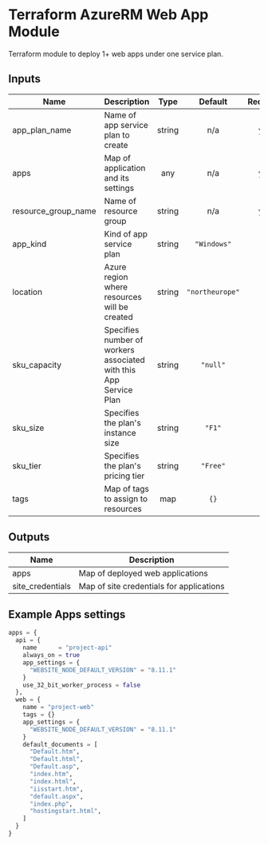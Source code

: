 # Terraform AzureRM Web App Module

Terraform module to deploy 1+ web apps under one service plan.


<!-- BEGINNING OF PRE-COMMIT-TERRAFORM DOCS HOOK -->
## Inputs

| Name | Description | Type | Default | Required |
|------|-------------|:----:|:-----:|:-----:|
| app\_plan\_name | Name of app service plan to create | string | n/a | yes |
| apps | Map of application and its settings | any | n/a | yes |
| resource\_group\_name | Name of resource group | string | n/a | yes |
| app\_kind | Kind of app service plan | string | `"Windows"` | no |
| location | Azure region where resources will be created | string | `"northeurope"` | no |
| sku\_capacity | Specifies number of workers associated with this App Service Plan | string | `"null"` | no |
| sku\_size | Specifies the plan's instance size | string | `"F1"` | no |
| sku\_tier | Specifies the plan's pricing tier | string | `"Free"` | no |
| tags | Map of tags to assign to resources | map | `{}` | no |

## Outputs

| Name | Description |
|------|-------------|
| apps | Map of deployed web applications |
| site\_credentials | Map of site credentials for applications |

<!-- END OF PRE-COMMIT-TERRAFORM DOCS HOOK -->

## Example Apps settings

```terraform
apps = {
  api = {
    name      = "project-api"
    always_on = true
    app_settings = {
      "WEBSITE_NODE_DEFAULT_VERSION" = "8.11.1"
    }
    use_32_bit_worker_process = false
  },
  web = {
    name = "project-web"
    tags = {}
    app_settings = {
      "WEBSITE_NODE_DEFAULT_VERSION" = "8.11.1"
    }
    default_documents = [
      "Default.htm",
      "Default.html",
      "Default.asp",
      "index.htm",
      "index.html",
      "iisstart.htm",
      "default.aspx",
      "index.php",
      "hostingstart.html",
    ]
  }
}
```
